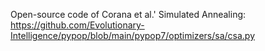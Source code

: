 Open-source code of Corana et al.' Simulated Annealing: https://github.com/Evolutionary-Intelligence/pypop/blob/main/pypop7/optimizers/sa/csa.py
